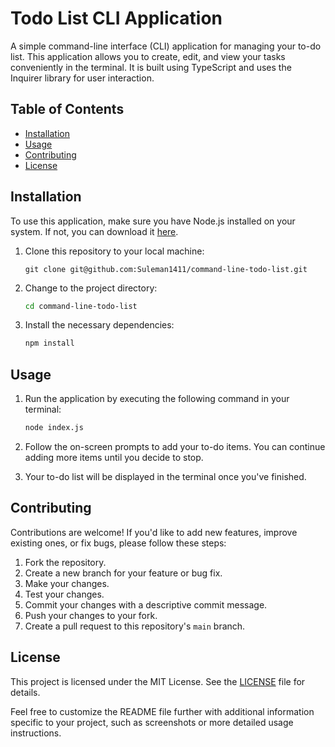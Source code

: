 # Todo List CLI Application

A simple command-line interface (CLI) application for managing your to-do list. This application allows you to create, edit, and view your tasks conveniently in the terminal. It is built using TypeScript and uses the Inquirer library for user interaction.

## Table of Contents

- [Installation](#installation)
- [Usage](#usage)
- [Contributing](#contributing)
- [License](#license)

## Installation

To use this application, make sure you have Node.js installed on your system. If not, you can download it [here](https://nodejs.org/).

1. Clone this repository to your local machine:
   ```
   git clone git@github.com:Suleman1411/command-line-todo-list.git
   ```

2. Change to the project directory:
   ```bash
   cd command-line-todo-list
   ```

3. Install the necessary dependencies:
   ```bash
   npm install
   ```

## Usage

1. Run the application by executing the following command in your terminal:
   ```bash
   node index.js
   ```

2. Follow the on-screen prompts to add your to-do items. You can continue adding more items until you decide to stop.

3. Your to-do list will be displayed in the terminal once you've finished.

## Contributing

Contributions are welcome! If you'd like to add new features, improve existing ones, or fix bugs, please follow these steps:

1. Fork the repository.
2. Create a new branch for your feature or bug fix.
3. Make your changes.
4. Test your changes.
5. Commit your changes with a descriptive commit message.
6. Push your changes to your fork.
7. Create a pull request to this repository's `main` branch.

## License

This project is licensed under the MIT License. See the [LICENSE](LICENSE) file for details.

Feel free to customize the README file further with additional information specific to your project, such as screenshots or more detailed usage instructions.

